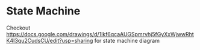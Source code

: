 # State Machine

Checkout https://docs.google.com/drawings/d/1lkf6qcaAUGSpmrvhj5fGyXxWjwwRhtK4I3qu2CudsCU/edit?usp=sharing for state machine diagram

